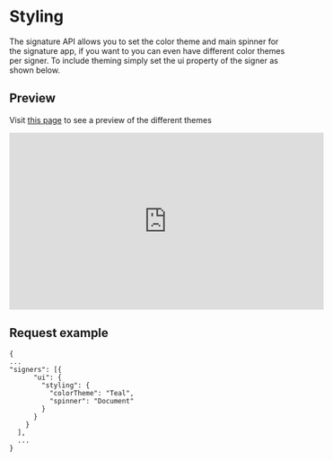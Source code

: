 # Styling

The signature API allows you to set the color theme and main spinner for the signature app, if you want to you can even have different color themes per signer. 
To include theming simply set the ui property of the signer as shown below. 

## Preview
Visit [this page](https://sign-test.idfy.io/theme-preview) to see a preview of the different themes

<iframe width="560" height="315" src="https://sign-test.idfy.io/theme-preview" frameborder="0"></iframe>

## Request example

``` 
{
...
"signers": [{
      "ui": {        
        "styling": {
          "colorTheme": "Teal",
          "spinner": "Document"
        }
      }
    }
  ],  
  ...
}
  
```
